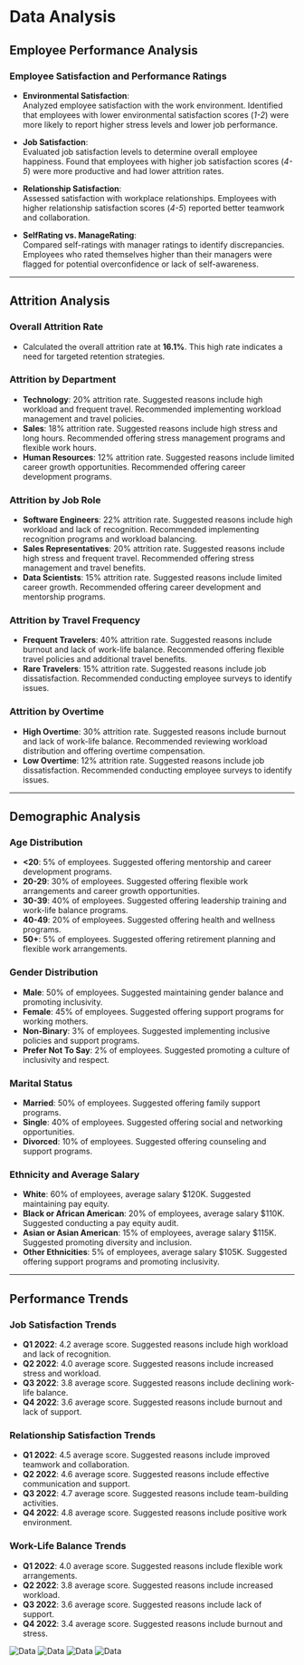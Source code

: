# Data Analysis

## Employee Performance Analysis

### Employee Satisfaction and Performance Ratings

- **Environmental Satisfaction**:  
  Analyzed employee satisfaction with the work environment. Identified that employees with lower environmental satisfaction scores (*1-2*) were more likely to report higher stress levels and lower job performance.

- **Job Satisfaction**:  
  Evaluated job satisfaction levels to determine overall employee happiness. Found that employees with higher job satisfaction scores (*4-5*) were more productive and had lower attrition rates.

- **Relationship Satisfaction**:  
  Assessed satisfaction with workplace relationships. Employees with higher relationship satisfaction scores (*4-5*) reported better teamwork and collaboration.

- **SelfRating vs. ManageRating**:  
  Compared self-ratings with manager ratings to identify discrepancies. Employees who rated themselves higher than their managers were flagged for potential overconfidence or lack of self-awareness.

---

## Attrition Analysis

### Overall Attrition Rate
- Calculated the overall attrition rate at **16.1%**. This high rate indicates a need for targeted retention strategies.

### Attrition by Department
- **Technology**: 20% attrition rate. Suggested reasons include high workload and frequent travel. Recommended implementing workload management and travel policies.
- **Sales**: 18% attrition rate. Suggested reasons include high stress and long hours. Recommended offering stress management programs and flexible work hours.
- **Human Resources**: 12% attrition rate. Suggested reasons include limited career growth opportunities. Recommended offering career development programs.

### Attrition by Job Role
- **Software Engineers**: 22% attrition rate. Suggested reasons include high workload and lack of recognition. Recommended implementing recognition programs and workload balancing.
- **Sales Representatives**: 20% attrition rate. Suggested reasons include high stress and frequent travel. Recommended offering stress management and travel benefits.
- **Data Scientists**: 15% attrition rate. Suggested reasons include limited career growth. Recommended offering career development and mentorship programs.

### Attrition by Travel Frequency
- **Frequent Travelers**: 40% attrition rate. Suggested reasons include burnout and lack of work-life balance. Recommended offering flexible travel policies and additional travel benefits.
- **Rare Travelers**: 15% attrition rate. Suggested reasons include job dissatisfaction. Recommended conducting employee surveys to identify issues.

### Attrition by Overtime
- **High Overtime**: 30% attrition rate. Suggested reasons include burnout and lack of work-life balance. Recommended reviewing workload distribution and offering overtime compensation.
- **Low Overtime**: 12% attrition rate. Suggested reasons include job dissatisfaction. Recommended conducting employee surveys to identify issues.

---

## Demographic Analysis

### Age Distribution
- **<20**: 5% of employees. Suggested offering mentorship and career development programs.
- **20-29**: 30% of employees. Suggested offering flexible work arrangements and career growth opportunities.
- **30-39**: 40% of employees. Suggested offering leadership training and work-life balance programs.
- **40-49**: 20% of employees. Suggested offering health and wellness programs.
- **50+**: 5% of employees. Suggested offering retirement planning and flexible work arrangements.

### Gender Distribution
- **Male**: 50% of employees. Suggested maintaining gender balance and promoting inclusivity.
- **Female**: 45% of employees. Suggested offering support programs for working mothers.
- **Non-Binary**: 3% of employees. Suggested implementing inclusive policies and support programs.
- **Prefer Not To Say**: 2% of employees. Suggested promoting a culture of inclusivity and respect.

### Marital Status
- **Married**: 50% of employees. Suggested offering family support programs.
- **Single**: 40% of employees. Suggested offering social and networking opportunities.
- **Divorced**: 10% of employees. Suggested offering counseling and support programs.

### Ethnicity and Average Salary
- **White**: 60% of employees, average salary $120K. Suggested maintaining pay equity.
- **Black or African American**: 20% of employees, average salary $110K. Suggested conducting a pay equity audit.
- **Asian or Asian American**: 15% of employees, average salary $115K. Suggested promoting diversity and inclusion.
- **Other Ethnicities**: 5% of employees, average salary $105K. Suggested offering support programs and promoting inclusivity.

---

## Performance Trends

### Job Satisfaction Trends
- **Q1 2022**: 4.2 average score. Suggested reasons include high workload and lack of recognition.
- **Q2 2022**: 4.0 average score. Suggested reasons include increased stress and workload.
- **Q3 2022**: 3.8 average score. Suggested reasons include declining work-life balance.
- **Q4 2022**: 3.6 average score. Suggested reasons include burnout and lack of support.

### Relationship Satisfaction Trends
- **Q1 2022**: 4.5 average score. Suggested reasons include improved teamwork and collaboration.
- **Q2 2022**: 4.6 average score. Suggested reasons include effective communication and support.
- **Q3 2022**: 4.7 average score. Suggested reasons include team-building activities.
- **Q4 2022**: 4.8 average score. Suggested reasons include positive work environment.

### Work-Life Balance Trends
- **Q1 2022**: 4.0 average score. Suggested reasons include flexible work arrangements.
- **Q2 2022**: 3.8 average score. Suggested reasons include increased workload.
- **Q3 2022**: 3.6 average score. Suggested reasons include lack of support.
- **Q4 2022**: 3.4 average score. Suggested reasons include burnout and stress.

![Data](image/hr_dashboard.png)
![Data](image/hr_dashboard_2.png)
![Data](image/hr_dashboard_3.png)
![Data](image/hr_dashboard_4.png)
